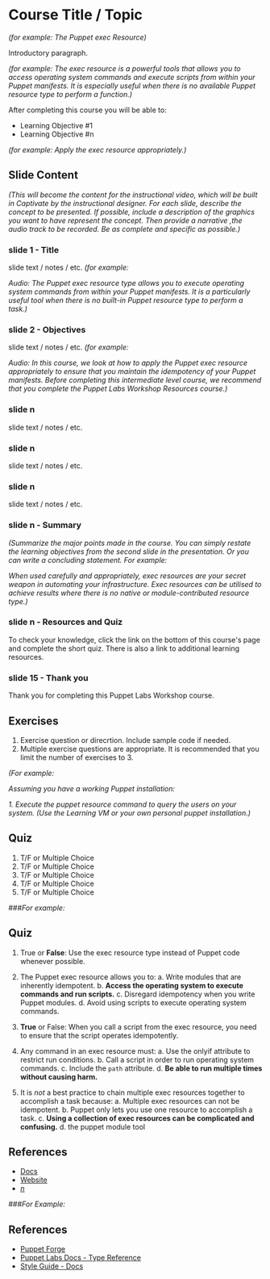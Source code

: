 # Course Title / Topic
*(for example: The Puppet exec Resource)*

Introductory paragraph.

*(for example: The exec resource is a powerful tools that allows you to access operating system commands and execute scripts from within your Puppet manifests. It is especially useful when there is no available  Puppet resource type to perform a function.)*

After completing this course you will be able to:

* Learning Objective #1
* Learning Objective #n

*(for example: Apply the exec resource appropriately.)*


## Slide Content
*(This will become the content for the instructional video, which will be built in Captivate by the instructional designer. For each slide, describe the concept to be presented. If possible, include a description of the graphics you want to have represent the concept. Then provide a narrative ,the audio track to be recorded. Be as complete and specific as possible.)*

### slide 1 - Title
slide text / notes / etc. *(for example:* 

*Audio: The Puppet exec resource type allows you to execute operating system commands from within your Puppet manifests. It is a particularly useful tool when there is no built-in Puppet resource type to perform a task.)*

### slide 2 - Objectives
slide text / notes / etc. *(for example:*

*Audio: In this course, we look at how to apply the Puppet exec resource appropriately to ensure that you maintain the idempotency of your Puppet manifests.  Before completing this intermediate level course, we recommend that you complete the Puppet Labs Workshop Resources course.)*

### slide n
slide text / notes / etc. 

### slide n
slide text / notes / etc.

### slide n
slide text / notes / etc.

### slide n - Summary
*(Summarize the major points made in the course. You can simply restate the learning objectives from the second slide in the presentation. Or you can write a concluding statement. For example:*

*When used carefully and appropriately, exec resources are your secret weapon in automating your infrastructure. Exec resources can be utilised to achieve results where there is no native or module-contributed resource type.)*


### slide n - Resources and Quiz

To check your knowledge, click the link on the bottom of this course's page and complete the short quiz. There is also a link to additional learning resources.

### slide 15 - Thank you

Thank you for completing this Puppet Labs Workshop course.


## Exercises
1. Exercise question or direcrtion. Include sample code if needed.
2. Multiple exercise questions are appropriate. It is recommended that you limit the number of exercises to 3.

*(For example:*

*Assuming you have a working Puppet installation:*

*1. Execute the puppet resource command to query the users on your system. (Use the Learning VM or your own personal puppet installation.)*


## Quiz
1. T/F or Multiple Choice
2. T/F or Multiple Choice
3. T/F or Multiple Choice
4. T/F or Multiple Choice
5. T/F or Multiple Choice

###*For example:*

## Quiz
1. True or **False**: Use the exec resource type instead of Puppet code whenever possible.

2. The Puppet exec resource allows you to:
	a. Write modules that are inherently idempotent.
	b. **Access the operating system to execute commands and run scripts.**
	c. Disregard idempotency when you write Puppet modules.
	d. Avoid using scripts to execute operating system commands.
	
3. **True** or False: When you call a script from the exec resource, you need to ensure that the script operates idempotently.  

4. Any command in an exec resource must:
	a. Use the onlyif attribute to restrict run conditions.
	b. Call a script in order to run operating system commands.
	c. Include the `path` attribute.
	d. **Be able to run multiple times without causing harm.**
	
5. It is *not* a best practice to chain multiple exec resources together to accomplish a task because:
	a. Multiple exec resources can not be idempotent.
	b. Puppet only lets you use one resource to accomplish a task.
	c. **Using a collection of exec resources can be complicated and confusing.**
	d. the puppet module tool

## References
* [Docs](link)
* [Website](link)
* [*n*](link)


###*For Example:*

## References
* [Puppet Forge](http://forge.puppetlabs.com)
* [Puppet Labs Docs - Type Reference](http://docs.puppetlabs.com/references/latest/type.html)
* [Style Guide - Docs](http://docs.puppetlabs.com/guides/style_guide.html)
